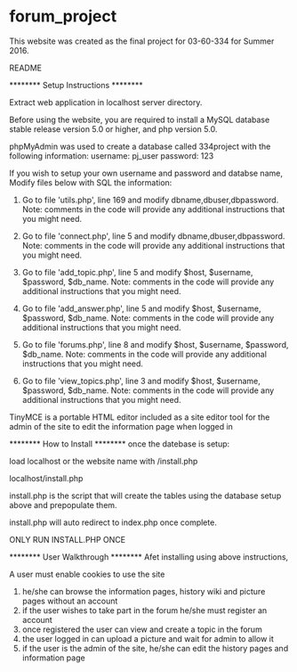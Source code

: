 # forum_project

This website was created as the final project for 03-60-334 for Summer 2016.


README

******** Setup Instructions ********

Extract web application in localhost server directory.

Before using the website, you are required to install a MySQL database stable release version 5.0 or higher, and php version 5.0.

phpMyAdmin was used to create a database called 334project with the following information:
username: pj_user
password: 123

If you wish to setup your own username and password and databse name,
Modify files below with SQL the information:

1. Go to file 'utils.php', line 169 and modify dbname,dbuser,dbpassword.
Note: comments in the code will provide any additional instructions that you might need.

2. Go to file 'connect.php', line 5 and modify dbname,dbuser,dbpassword.
Note: comments in the code will provide any additional instructions that you might need.

3. Go to file 'add_topic.php', line 5 and modify $host, $username, $password, $db_name.
Note: comments in the code will provide any additional instructions that you might need.

4. Go to file 'add_answer.php', line 5 and modify $host, $username, $password, $db_name.
Note: comments in the code will provide any additional instructions that you might need.

5. Go to file 'forums.php', line 8 and modify $host, $username, $password, $db_name.
Note: comments in the code will provide any additional instructions that you might need.

6. Go to file 'view_topics.php', line 3 and modify $host, $username, $password, $db_name.
Note: comments in the code will provide any additional instructions that you might need.




TinyMCE is a portable HTML editor included as a site editor tool for the admin of the site to
edit the information page when logged in

******** How to Install ********
once the datebase is setup:

load localhost or the website name with /install.php

localhost/install.php

install.php is the script that will create the tables using the database setup above
and prepopulate them.

install.php will auto redirect to index.php once complete. 

ONLY RUN INSTALL.PHP ONCE

******** User Walkthrough ********
Afet installing using above instructions, 

A user must enable cookies to use the site
1) he/she can browse the information pages, history wiki and picture pages without an account
2) if the user wishes to take part in the forum he/she must register an account
3) once registered the user can view and create a topic in the forum
4) the user logged in can upload a picture and wait for admin to allow it
5) if the user is the admin of the site, he/she can edit the history pages and information page

